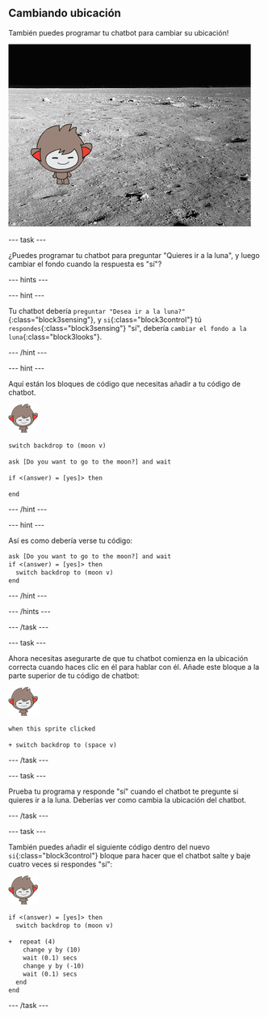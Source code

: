 ## Cambiando ubicación

También puedes programar tu chatbot para cambiar su ubicación!

![Probando un cambio de disfraz](images/chatbot-backdrop-moon.png)

\--- task \---

¿Puedes programar tu chatbot para preguntar "Quieres ir a la luna", y luego cambiar el fondo cuando la respuesta es "sí"?

\--- hints \---

\--- hint \---

Tu chatbot debería `preguntar "Desea ir a la luna?"`{:class="block3sensing"}, y `si`{:class="block3control"} tú `respondes`{:class="block3sensing"} "sí", debería `cambiar el fondo a la luna`{:class="block3looks"}.

\--- /hint \---

\--- hint \---

Aquí están los bloques de código que necesitas añadir a tu código de chatbot.

![nano sprite](images/nano-sprite.png)

```blocks3
switch backdrop to (moon v)

ask [Do you want to go to the moon?] and wait

if <(answer) = [yes]> then 

end
```

\--- /hint \---

\--- hint \---

Así es como debería verse tu código:

```blocks3
ask [Do you want to go to the moon?] and wait
if <(answer) = [yes]> then 
  switch backdrop to (moon v)
end
```

\--- /hint \---

\--- /hints \---

\--- /task \---

\--- task \---

Ahora necesitas asegurarte de que tu chatbot comienza en la ubicación correcta cuando haces clic en él para hablar con él. Añade este bloque a la parte superior de tu código de chatbot:

![nano sprite](images/nano-sprite.png)

```blocks3
when this sprite clicked

+ switch backdrop to (space v)
```

\--- /task \---

\--- task \---

Prueba tu programa y responde "sí" cuando el chatbot te pregunte si quieres ir a la luna. Deberías ver como cambia la ubicación del chatbot.

\--- /task \---

\--- task \---

También puedes añadir el siguiente código dentro del nuevo `si`{:class="block3control"} bloque para hacer que el chatbot salte y baje cuatro veces si respondes "sí":

![nano sprite](images/nano-sprite.png)

```blocks3
if <(answer) = [yes]> then 
  switch backdrop to (moon v)

+  repeat (4) 
    change y by (10)
    wait (0.1) secs
    change y by (-10)
    wait (0.1) secs
  end
end
```

\--- /task \---